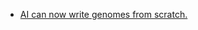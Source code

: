 
- [AI can now write genomes from scratch.](https://x.com/IterIntellectus/status/1892251343881937090)